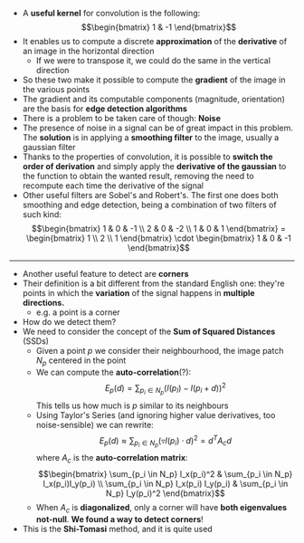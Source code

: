 + A **useful kernel** for convolution is the following: $$\begin{bmatrix}
1 & -1
\end{bmatrix}$$
+ It enables us to compute a discrete **approximation** of the **derivative** of an image in the horizontal direction
	+ If we were to transpose it, we could do the same in the vertical direction
+ So these two make it possible to compute the **gradient** of the image in the various points
+ The gradient and its computable components (magnitude, orientation) are the basis for **edge detection algorithms**
+ There is a problem to be taken care of though: **Noise**
+ The presence of noise in a signal can be of great impact in this problem. The **solution** is in applying a **smoothing filter** to the image, usually a gaussian filter
+ Thanks to the properties of convolution, it is possible to **switch the order of derivation** and simply apply the **derivative of the gaussian** to the function to obtain the wanted result, removing the need to recompute each time the derivative of the signal
+ Other useful filters are Sobel's and Robert's. The first one does both smoothing and edge detection, being a combination of two filters of such kind: $$\begin{bmatrix} 1 & 0 & -1 \\ 2 & 0 & -2 \\ 1 & 0 & 1
\end{bmatrix} = \begin{bmatrix} 1 \\ 2 \\ 1
\end{bmatrix} \cdot \begin{bmatrix} 1 & 0 & -1
\end{bmatrix}$$
---
+ Another useful feature to detect are **corners**
+ Their definition is a bit different from the standard English one: they're points in which the **variation** of the signal happens in **multiple directions.** 
	+ e.g. a point is a corner
+ How do we detect them?
+ We need to consider the concept of the **Sum of Squared Distances** (SSDs)
	+ Given a point $p$ we consider their neighbourhood, the image patch $N_p$ centered in the point
	+ We can compute the **auto-correlation**(?): $$E_p(d) = \sum_{p_i \in N_p}(I(p_I) - I(p_i +d))^2$$ This tells us how much is $p$ similar to its neighbours
	+ Using Taylor's Series (and ignoring higher value derivatives, too noise-sensible) we can rewrite: $$E_p(d) \approx \sum_{p_i \in N_p} (\triangledown I(p_i) \cdot d)^2 = d^T A_c d$$ where $A_c$ is the **auto-correlation matrix**: $$\begin{bmatrix} \sum_{p_i \in N_p} I_x(p_i)^2 & \sum_{p_i \in N_p} I_x(p_i)I_y(p_i)  \\ \sum_{p_i \in N_p} I_x(p_i) I_y(p_i)  & \sum_{p_i \in N_p} I_y(p_i)^2 \end{bmatrix}$$
	+ When $A_c$ is **diagonalized**, only a corner will have **both eigenvalues not-null**. **We found a way to detect corners**!
+ This is the **Shi-Tomasi** method, and it is quite used